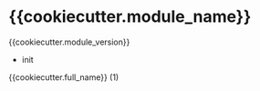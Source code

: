 {{cookiecutter.module_name}}
============================

{{cookiecutter.module_version}}

* init

{{cookiecutter.full_name}} (1)